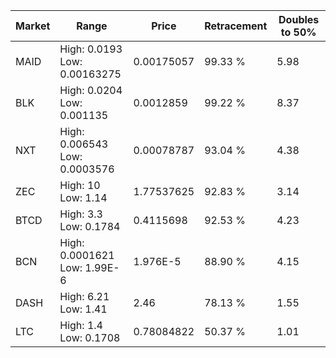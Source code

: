 | Market | Range | Price| Retracement | Doubles to 50% |
| --- | --- | --- | --- | --- |
| MAID | High: 0.0193<br />Low: 0.00163275 | 0.00175057 | 99.33 % | 5.98 |
| BLK | High: 0.0204<br />Low: 0.001135 | 0.0012859 | 99.22 % | 8.37 |
| NXT | High: 0.006543<br />Low: 0.0003576 | 0.00078787 | 93.04 % | 4.38 |
| ZEC | High: 10<br />Low: 1.14 | 1.77537625 | 92.83 % | 3.14 |
| BTCD | High: 3.3<br />Low: 0.1784 | 0.4115698 | 92.53 % | 4.23 |
| BCN | High: 0.0001621<br />Low: 1.99E-6 | 1.976E-5 | 88.90 % | 4.15 |
| DASH | High: 6.21<br />Low: 1.41 | 2.46 | 78.13 % | 1.55 |
| LTC | High: 1.4<br />Low: 0.1708 | 0.78084822 | 50.37 % | 1.01 |
